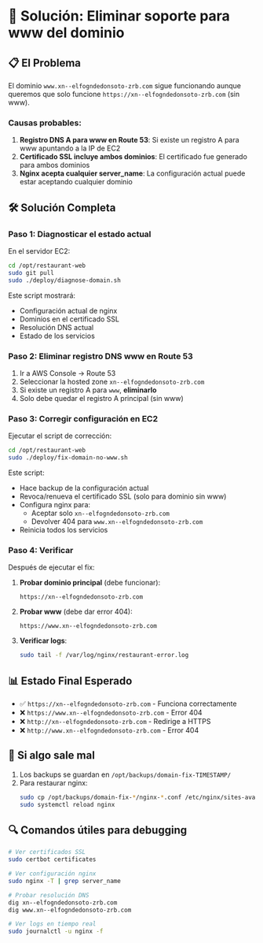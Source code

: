 # 🔧 Solución: Eliminar soporte para www del dominio

## 📋 El Problema

El dominio `www.xn--elfogndedonsoto-zrb.com` sigue funcionando aunque queremos que solo funcione `https://xn--elfogndedonsoto-zrb.com` (sin www).

### Causas probables:
1. **Registro DNS A para www en Route 53**: Si existe un registro A para www apuntando a la IP de EC2
2. **Certificado SSL incluye ambos dominios**: El certificado fue generado para ambos dominios
3. **Nginx acepta cualquier server_name**: La configuración actual puede estar aceptando cualquier dominio

## 🛠️ Solución Completa

### Paso 1: Diagnosticar el estado actual

En el servidor EC2:
```bash
cd /opt/restaurant-web
sudo git pull
sudo ./deploy/diagnose-domain.sh
```

Este script mostrará:
- Configuración actual de nginx
- Dominios en el certificado SSL
- Resolución DNS actual
- Estado de los servicios

### Paso 2: Eliminar registro DNS www en Route 53

1. Ir a AWS Console → Route 53
2. Seleccionar la hosted zone `xn--elfogndedonsoto-zrb.com`
3. Si existe un registro A para `www`, **eliminarlo**
4. Solo debe quedar el registro A principal (sin www)

### Paso 3: Corregir configuración en EC2

Ejecutar el script de corrección:
```bash
cd /opt/restaurant-web
sudo ./deploy/fix-domain-no-www.sh
```

Este script:
- Hace backup de la configuración actual
- Revoca/renueva el certificado SSL (solo para dominio sin www)
- Configura nginx para:
  - Aceptar solo `xn--elfogndedonsoto-zrb.com`
  - Devolver 404 para `www.xn--elfogndedonsoto-zrb.com`
- Reinicia todos los servicios

### Paso 4: Verificar

Después de ejecutar el fix:

1. **Probar dominio principal** (debe funcionar):
   ```
   https://xn--elfogndedonsoto-zrb.com
   ```

2. **Probar www** (debe dar error 404):
   ```
   https://www.xn--elfogndedonsoto-zrb.com
   ```

3. **Verificar logs**:
   ```bash
   sudo tail -f /var/log/nginx/restaurant-error.log
   ```

## 📊 Estado Final Esperado

- ✅ `https://xn--elfogndedonsoto-zrb.com` - Funciona correctamente
- ❌ `https://www.xn--elfogndedonsoto-zrb.com` - Error 404
- ❌ `http://xn--elfogndedonsoto-zrb.com` - Redirige a HTTPS
- ❌ `http://www.xn--elfogndedonsoto-zrb.com` - Error 404

## 🚨 Si algo sale mal

1. Los backups se guardan en `/opt/backups/domain-fix-TIMESTAMP/`
2. Para restaurar nginx:
   ```bash
   sudo cp /opt/backups/domain-fix-*/nginx-*.conf /etc/nginx/sites-available/xn--elfogndedonsoto-zrb.com
   sudo systemctl reload nginx
   ```

## 🔍 Comandos útiles para debugging

```bash
# Ver certificados SSL
sudo certbot certificates

# Ver configuración nginx
sudo nginx -T | grep server_name

# Probar resolución DNS
dig xn--elfogndedonsoto-zrb.com
dig www.xn--elfogndedonsoto-zrb.com

# Ver logs en tiempo real
sudo journalctl -u nginx -f
```
